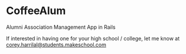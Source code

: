 # CoffeeAlum

Alumni Association Management App in Rails

If interested in having one for your high school / college, let me know at corey.harrilal@students.makeschool.com

